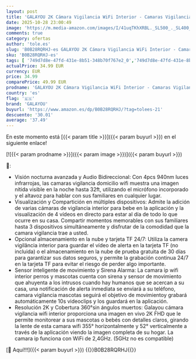 ```yaml
---
layout: post
title: 'GALAYOU 2K Cámara Vigilancia WiFi Interior - Camaras Vigilancia Domicilio WiFi 2 4G para Perros y Bebe 360°  Seguimiento de Movimiento  Grabación Continua  Audio Bidireccional  Compatible con Alexa'
date: 2025-10-28 23:00:49
image: 'https://m.media-amazon.com/images/I/41uqTKhXRBL._SL500_._SL400_.jpg'
comments: true
category: ofertas
author: 'tole.es'
slug: 'B0B28RQRHJ-es GALAYOU 2K Cámara Vigilancia WiFi Interior - Camaras...'
sku: 'B0B28RQRHJ-es'
tags: [ '749d7d8e-47fd-431e-8b51-348b70f767e2_0','749d7d8e-47fd-431e-8b51-348b70f767e2_8501','Arborist Merchandising Root','Bricolaje y herramientas','CCTV ES','CML-Tech','Cámaras de vigilancia','Cámaras de vigilancia en domo','Electrónica','Fotografía y videocámaras','Self Service','Smart Home and Security','Special Features Stores','Tech all','alexa','f8a41b96-6bb6-4d7d-bb5b-67f8fcd7c327_0','f8a41b96-6bb6-4d7d-bb5b-67f8fcd7c327_3001','galayou','🇪🇸', ]
actualPrice: 34.99 EUR
currency: EUR
price: 34.99
comparePrice: 49.99 EUR
prodname: 'GALAYOU 2K Cámara Vigilancia WiFi Interior - Camaras Vigilancia Domicilio WiFi 2 4G para Perros y Bebe 360°  Seguimiento de Movimiento  Grabación Continua  Audio Bidireccional  Compatible con Alexa'
country: 'es'
flag: '🇪🇸'
brand: 'GALAYOU'
buyurl: 'https://www.amazon.es/dp/B0B28RQRHJ/?tag=tolees-21'
descuento: '30.01'
average: '37.49'
---
```


En este momento está [{{< param title >}}]({{< param buyurl >}}) en el siguiente enlace!

[![{{< param prodname >}}]({{< param image >}})]({{< param buyurl >}})

🔎:

- Visión nocturna avanzada y Audio Bidireccional: Con 4pcs 940nm luces infrarrojas, las camaras vigilancia domicilio wifi muestra una imagen nítida visible en la noche hasta 32ft, utilizando el micrófono incorporado y el altavoz para hablar con sus familiares en cualquier lugar.
- Visualización y Compartición en múltiples dispositivos: Admite la adición de varias cámaras de vigilancia interior para bebe en la aplicación y la visualización de 4 vídeos en directo para estar al día de todo lo que ocurre en su casa. Compartir momentos memorables con sus familiares hasta 3 dispositivos simultáneamente y disfrutar de la comodidad que la camara vigilancia trae a usted.
- Opcional almacenamiento en la nube y tarjeta TF 24/7: Utiliza la camera vigilância interior para guardar el vídeo de alerta en la tarjeta TF (no incluida) o el almacenamiento en la nube de prueba gratuita de 30 días para garantizar sus datos seguros, y permite la grabación continua 24/7 en la tarjeta TF para evitar el riesgo de perder algo importante.
- Sensor inteligente de movimiento y Sirena Alarma: La camara ip wifi interior perros y mascotas cuenta con sirena y sensor de movimiento que ahuyenta a los intrusos cuando hay humanos que se acercan a su casa, una notificación de alerta inmediata se enviará a su teléfono, camara vigilancia mascotas seguirá el objetivo de movimientoy grabará automáticamente 10s videoclips y los guardará en la aplicación.
- Resolución 2K y Cobertura 360°sin ángulos muertos: Galayou cámara vigilancia wifi interior proporciona una imagen en vivo 2K FHD que le permite monitorear a sus mascotas o bebés con detalles claros, girando la lente de esta camara wifi 355° horizontalmente y 52° verticalmente a través de la aplicación viendo la imagen completa de su hogar. La camara ip funciona con WiFi de 2,4GHz. (5GHz no es compatible)

[🛒 Aquí!!!]({{< param buyurl >}})
{{<world>}}B0B28RQRHJ{{</world>}}
